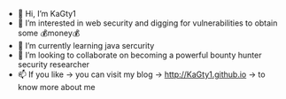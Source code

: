 - 👋 Hi, I’m KaGty1
- 👀 I’m interested in web security and digging for vulnerabilities to obtain some 💰money💰
- 🌱 I’m currently learning java sercurity
- 💞️ I’m looking to collaborate on becoming a powerful bounty hunter security researcher
- 📫 If you like -> you can visit my blog -> http://KaGty1.github.io -> to know more about me

